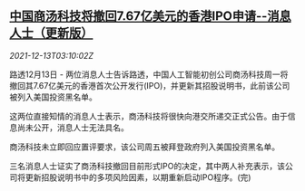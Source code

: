 <!--1639368063000-->
[中国商汤科技将撤回7.67亿美元的香港IPO申请--消息人士（更新版）](https://cn.reuters.com/article/sensetime-ipo-us-blacklist-1213-idCNKBS2IS06J)
------

<div><i>2021-12-13T03:10:02Z</i></div><p>路透12月13日 - 两位消息人士告诉路透，中国人工智能初创公司商汤科技周一将撤回其7.67亿美元的香港首次公开发行(IPO)，并更新其招股说明书，此前该公司被列入美国投资黑名单。</p><p>这两位直接知情的消息人士表示，商汤科技将很快向港交所递交正式公告。由于信息尚未公开，消息人士无法具名。</p><p>商汤科技未立即回应置评要求，该公司周五被拜登政府列入美国投资黑名单。</p><p>三名消息人士证实了商汤科技撤回目前形式IPO的决定，其中两人补充表示，该公司将更新招股说明书中的多项风险因素，以期重新启动IPO程序。(完)</p>
